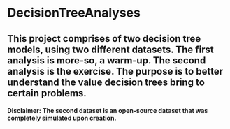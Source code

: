 # DecisionTreeAnalyses
## This project comprises of two decision tree models, using two different datasets. The first analysis is more-so, a warm-up. The second analysis is the exercise. The purpose is to better understand the value decision trees bring to certain problems.

#### Disclaimer: The second dataset is an open-source dataset that was completely simulated upon creation.
